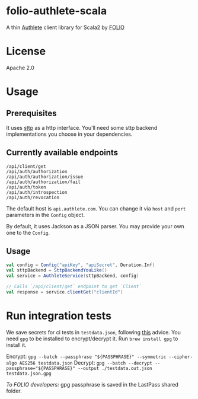 # folio-authlete-scala

A thin [Authlete](https://www.authlete.com/) client library for Scala2 by [FOLIO](https://folio-sec.com/)

# License

Apache 2.0

# Usage

## Prerequisites

It uses [sttp](https://github.com/softwaremill/sttp) as a http interface.
You'll need some sttp backend implementations you choose in your dependencies.

## Currently available endpoints

```
/api/client/get
/api/auth/authorization
/api/auth/authorization/issue
/api/auth/authorization/fail
/api/auth/token
/api/auth/introspection
/api/auth/revocation
```

The default host is `api.authlete.com`.
You can change it via `host` and `port` parameters in the `Config` object.

By default, it uses Jackson as a JSON parser.
You may provide your own one to the `Config`.

## Usage

```scala
val config = Config("apiKey", "apiSecret", Duration.Inf)
val sttpBackend = SttpBackendYouLike()
val service = AuthleteService(sttpBackend, config)

// Calls `/api/client/get` endpoint to get `Client`
val response = service.clientGet("clientId")
```


# Run integration tests

We save secrets for ci tests in `testdata.json`, following
[this](https://docs.github.com/en/actions/security-guides/encrypted-secrets#limits-for-secrets)
advice.
You need `gpg` to be installed to encrypt/decrypt it. Run `brew install gpg` to install it.

Encrypt: `gpg --batch --passphrase "${PASSPHRASE}" --symmetric --cipher-algo AES256 testdata.json`
Decrypt: `gpg --batch --decrypt --passphrase="${PASSPHRASE}" --output ./testdata.out.json testdata.json.gpg`

*To FOLIO developers:* gpg passphrase is saved in the LastPass shared folder.
